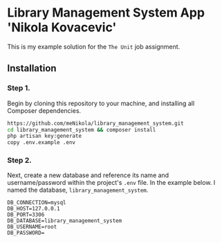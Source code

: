 # Library Management System App 'Nikola Kovacevic'

This is my example solution for the `The Unit` job assignment.

## Installation

### Step 1.

Begin by cloning this repository to your machine, and installing all Composer dependencies.

```bash
https://github.com/meNikola/library_management_system.git
cd library_management_system && composer install
php artisan key:generate
copy .env.example .env
```

### Step 2.

Next, create a new database and reference its name and username/password within the project's `.env` file. In the example below. I named the database, `library_management_system`.

```
DB_CONNECTION=mysql
DB_HOST=127.0.0.1
DB_PORT=3306
DB_DATABASE=library_management_system
DB_USERNAME=root
DB_PASSWORD=
```
